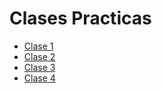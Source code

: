 # Clases Practicas

* [Clase 1](/clases/clase1)
* [Clase 2](/clases/clase2)
* [Clase 3](/clases/clase3)
* [Clase 4](/clases/clase4)
